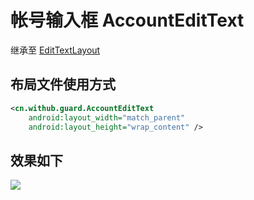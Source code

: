 # 帐号输入框 AccountEditText

继承至 [EditTextLayout](./hc_edit_text_layout.md)

## 布局文件使用方式
```xml
<cn.withub.guard.AccountEditText
    android:layout_width="match_parent"
    android:layout_height="wrap_content" />
```

## 效果如下

![](./images/aet_normal.png)

<br>
